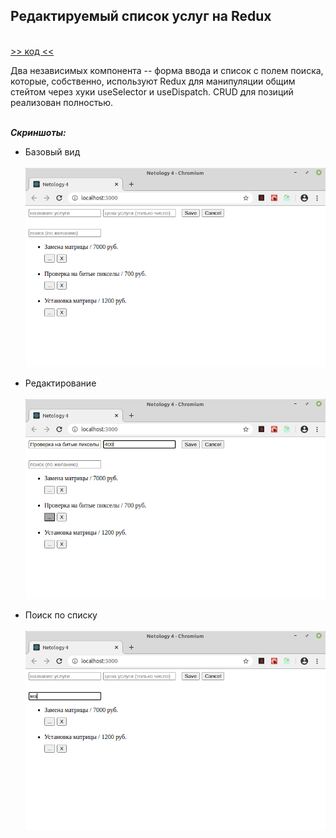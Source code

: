 ## Редактируемый список услуг на Redux
\
[>> код <<](https://github.com/vaniya-k/netology_homeworks/tree/4-full_done/)

Два независимых компонента -- форма ввода и список с полем поиска, которые, собственно, используют Redux для манипуляции общим стейтом через хуки useSelector и useDispatch. CRUD для позиций реализован полностью.

\
_**Скриншоты:**_
* Базовый вид
\
\
![Basic](01.png)

* Редактирование
\
\
![Edit](02.png)

* Поиск по списку
\
\
![Filter](03.png)
